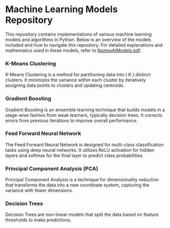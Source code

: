 # Machine Learning Models Repository

This repository contains implementations of various machine learning models and algorithms in Python. Below is an overview of the models included and how to navigate this repository.
For detailed explanations and mathematics used in these models, refer to [NumpyAIModels.pdf](NumpyAIModels.pdf).


### K-Means Clustering

K-Means Clustering is a method for partitioning data into \( K \) distinct clusters. It minimizes the variance within each cluster by iteratively assigning data points to clusters and updating centroids.

### Gradient Boosting

Gradient Boosting is an ensemble learning technique that builds models in a stage-wise fashion from weak learners, typically decision trees. It corrects errors from previous iterations to improve overall performance.

### Feed Forward Neural Network

The Feed Forward Neural Network is designed for multi-class classification tasks using deep neural networks. It utilizes ReLU activation for hidden layers and softmax for the final layer to predict class probabilities.

### Principal Component Analysis (PCA)

Principal Component Analysis is a technique for dimensionality reduction that transforms the data into a new coordinate system, capturing the variance with fewer dimensions.

### Decision Trees

Decision Trees are non-linear models that split the data based on feature thresholds to make predictions. 

